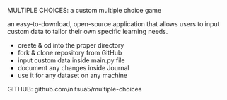MULTIPLE CHOICES: a custom multiple choice game

an easy-to-download, open-source application that allows users to input custom data to tailor their own specific learning needs.

- create & cd into the proper directory
- fork & clone repository from GitHub
- input custom data inside main.py file
- document any changes inside Journal
- use it for any dataset on any machine

GITHUB: github.com/nitsua5/multiple-choices



